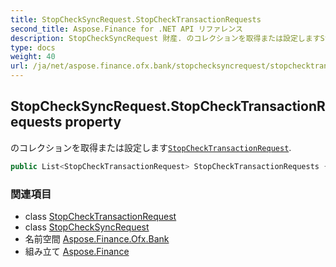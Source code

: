```yaml
---
title: StopCheckSyncRequest.StopCheckTransactionRequests
second_title: Aspose.Finance for .NET API リファレンス
description: StopCheckSyncRequest 財産. のコレクションを取得または設定しますStopCheckTransactionRequest.
type: docs
weight: 40
url: /ja/net/aspose.finance.ofx.bank/stopchecksyncrequest/stopchecktransactionrequests/
---
```

## StopCheckSyncRequest.StopCheckTransactionRequests property

のコレクションを取得または設定します[`StopCheckTransactionRequest`](../../stopchecktransactionrequest/).

```csharp
public List<StopCheckTransactionRequest> StopCheckTransactionRequests { get; set; }
```

### 関連項目

* class [StopCheckTransactionRequest](../../stopchecktransactionrequest/)
* class [StopCheckSyncRequest](../)
* 名前空間 [Aspose.Finance.Ofx.Bank](../../stopchecksyncrequest/)
* 組み立て [Aspose.Finance](../../../)


